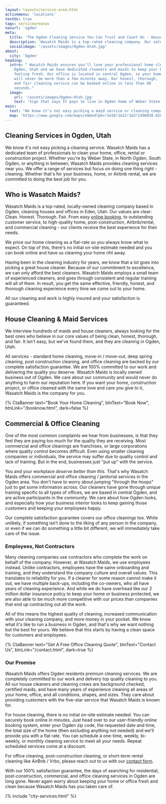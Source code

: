 ```yaml
---
layout: layouts/service-area.html
activemenu: 'locations'
textUs: true
tags: serviceareanav
navurl: 'ogden'
meta:
  title: 'The Ogden Cleaning Service You Can Trust and Count On - House Cleaning, Airbnb Cleaning, Office Cleaning, and Post-Construction Cleaning in Ogden, Utah'
  description: 'Wasatch Maids is a top-rated cleaning company. Our values are clear: Clean. Honest. Thorough. Fair. From easy online bookings, to outstanding customer service, to high-quality home, post-construction and commercial cleaning - our clients receive the best experience for their needs.'
  socialimage: '/assets/images/Ogden-Utah.jpg'
about:
  city: 'Ogden'
heading:
  intro: " Wasatch Maids ensures you'll love your professional home cleaners in
    Ogden, Utah and we have dedicated cleaners and maids to keep your home
    feeling fresh. Our office is located in central Ogden, so your home
    will never be more than a few minutes away. Our honest, thorough,
    and fair cleaning service can be booked online in less than 60
    seconds."
  image:
    url: '/assets/images/Ogden-Utah.jpg'
    text: 'Sign that says It pays to live in Ogden home of Weber State University in Ogden, Utah'
main:
  text: "We know it's not easy picking a maid service or cleaning company. Wasatch Maids has a small, dedicated team of professionals to clean your home. Whether you're by Weber State, in North Ogden, South Ogden, or anything in between, Wasatch Maids provides home cleaning and maid services near you."
  map: 'https://www.google.com/maps/embed?pb=!1m18!1m12!1m3!1d96030.62898905447!2d-112.04271385851796!3d41.22270413111622!2m3!1f0!2f0!3f0!3m2!1i1024!2i768!4f13.1!3m3!1m2!1s0x87530e94da9c4d7b%3A0x61dcd77b34b32c!2sOgden%2C+UT!5e0!3m2!1sen!2sus!4v1482436098799'
---
```


<section class="section_text">
<div class="section_text-container">
<div class="text-content normal-weight">

## Cleaning Services in Ogden, Utah

We know it's not easy picking a cleaning service. Wasatch Maids has a dedicated team of professionals to clean your home, office, rental or construction project. Whether you're by Weber State, in North Ogden, South Ogden, or anything in between, Wasatch Maids provides cleaning services near you. We offer a range of services but focus on doing one thing right - cleaning. Whether that's for your business, home, or Airbnb rental, we are committed to doing the best job for you.

## Who is Wasatch Maids?

Wasatch Maids is a top-rated, locally-owned cleaning company based in Ogden, cleaning houses and offices in Eden, Utah. Our values are clear: Clean. Honest. Thorough. Fair. From easy <a class="key blue" href="/booknow.html">online booking</a>, to outstanding customer service, to high-quality home, post-construction, Airbnb/rental, and commercial cleaning - our clients receive the best experience for their needs.

We price our home cleaning as a flat-rate so you always know what to expect. On top of this, there's no initial on-site estimate needed and you can book online and have us cleaning your home riht away.

Having been in the cleaning industry for years, we know that a lot goes into picking a great house cleaner. Because of our commitment to excellence, we can only afford the best cleaners. Wasatch Maids employs a small team of experienced cleaners, and goes through consistent and regular training will all of them. In result, you get the same <span class="key">effective, friendly, honest, and thorough</span> cleaning experience every time we come out to your home.

All our cleaning and work is highly insured and your satisfaction is guaranteed.

## House Cleaning & Maid Services

We interview hundreds of maids and house cleaners, always looking for the best ones who believe in our core values of being <span class="key">clean, honest, thorough, and fair</span>. It isn't easy, but we've found them, and they are cleaning in Ogden, Utah.

All services - standard home cleaning, move-in / move-out, deep spring cleaning, post construction cleaning, and office cleaning are backed by our <span class="key blue">complete satisfaction guarantee</span>. We are 100% committed to our work and delivering the quality you deserve. Wasatch Maids is locally owned business out of Ogden. We care about our community and would never do anything to harm our reputation here. If you want your home, construction project, or office cleaned with the same love and care you give to it, Wasatch Maids is the company for you.

</div>
</div>
</section>
{% CtaBanner text="Book Your Home Cleaning", btnText="Book Now", btnLink="/booknow.html",
  dark=false %}
<section class="section_text">
<div class="section_text-container">
<div class="text-content">

## Commercial & Office Cleaning

One of the most common complaints we hear from businesses, is that they feel they are paying too much for the quality they are receiving. Most commercial and office cleanings are franchises, or large corporations where quality control becomes difficult. Even using smaller cleaning companies or individuals, the service may suffer due to quality control and lack of training. But in the end, businesses just "put up" with the service.

You and your workplace <em>deserve better than this.</em> That's why Wasatch Maids offers commercial and office cleaning / janitorial services in the Ogden area. You don't have to worry about jumping "through the hoops" just to get some information across. Our cleaners have gone through unique training specific to all types of offices, we are based in central Ogden, and are active participants in the community. We care about how Ogden looks, and especially how your business interior looks to keep gaining those customers and keeping your employees happy.

Our <span class="key">complete satisfaction guarantee</span> covers our office cleanings too. While unlikely, if something isn’t done to the liking of any person in the company, or even if we can do something a little bit different, we will immediately take care of the issue.

### Employees, Not Contractors

Many cleaning companies use contractors who complete the work on behalf of the company. However, at Wasatch Maids, we use employees instead. Unlike contractors, employees have the same onboarding and training, and they understand the company culture and overall values. This translates to reliability for you. If a cleaner for some reason cannot make it out, we have multiple back-ups, including the co-owners, who all have years of cleaning experience. And while we do have overhead like our <span class="key">2 million dollar insurance policy</span> to keep your home or business protected, we are also able to be much more competitive with our prices than companies that end up contracting out all the work.

All of this means the <span class="key blue">highest quality</span> of cleaning,
<span class="key blue"> increased communication</span> with your
cleaning company, and <span class="key blue">more money</span> in your
pocket. We know what it's like to run a business in Ogden, and that's
why we want nothing but the best for yours. We believe that this
starts by having a clean space for customers and employees.

</div>
</div>
</section>
 {% CtaBanner text="Get A Free Office Cleaning Quote", btnText="Contact Us", btnLink="/contact.html",
  dark=true %}

<section class="section_text">
<div class="section_text-container">
<div class="text-content normal-weight">

### Our Promise

Wasatch Maids offers Ogden residents premium cleaning services. We are <span class="key">completely committed</span> to our work and delivery top quality cleaning to you. All our house cleaners and cleaning crews are background checked, certified maids, and have many years of experience cleaning all areas of your home, office, and all conditions, shapes, and sizes. They care about providing customers with the <span class="key blue">five-star service</span> that Wasatch Maids is known for.

For house cleaning, there is no initial on-site estimate needed. You can securely book online in minutes. Just head over to our user-friendly online booking system, enter your Ogden zip code, the requested date and time, the total size of the home (then excluding anything not needed) and we'll provide you with a flat rate. You can schedule a one-time, weekly, bi-weekly, or monthly cleaning service to meet all your needs. Repeat scheduled services come at a discount.

For office cleaning, post-construction cleaning, or short-term rental cleaning like AirBnb / Vrbo, please reach out to us with our <a href="/contact.html" class="key blue">contact form</a>.

With our 100% satisfaction guarantee, the days of searching for residential, post-construction, commercial, and office cleaning services in Ogden are long gone. Never again worry about keeping your home or office fresh and clean because Wasatch Maids has you taken care of.

{% include "city-services.html" %}

